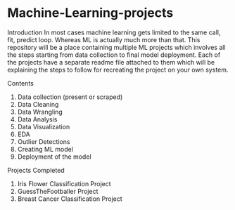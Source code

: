 # Machine-Learning-projects

 Introduction
In most cases machine learning gets limited to the same call, fit, predict loop. Whereas ML is actually much more than that. This repository will be a place containing multiple ML projects which involves all the steps starting from data collection to final model deployment. Each of the projects have a separate readme file attached to them which will be explaining the steps to follow for recreating the project on your own system.

Contents
1. Data collection (present or scraped)
2. Data Cleaning
3. Data Wrangling
4. Data Analysis
5. Data Visualization
6. EDA
7. Outlier Detections
8. Creating ML model
9. Deployment of the model


Projects Completed
1. Iris Flower Classification Project
2. GuessTheFootballer Project
3. Breast Cancer Classification Project
